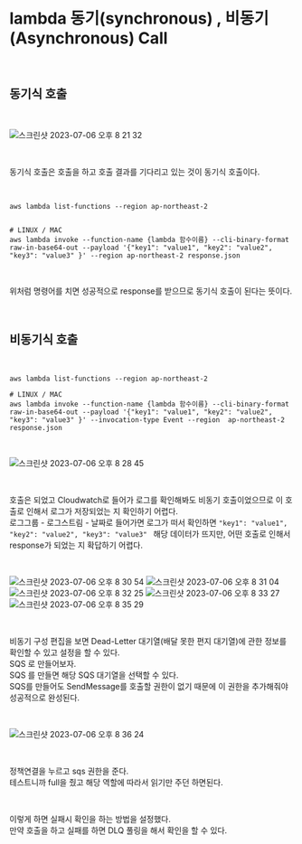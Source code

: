# lambda 동기(synchronous) , 비동기(Asynchronous) Call

<br>

## 동기식 호출

<br>

![스크린샷 2023-07-06 오후 8 21 32](https://github.com/wlgns410/AWS-Study/assets/81137234/6fcd4067-63a2-459a-8f91-f1a5b3533e86)

<br>

동기식 호출은 호출을 하고 호출 결과를 기다리고 있는 것이 동기식 호출이다.  

<br>

```
aws lambda list-functions --region ap-northeast-2


# LINUX / MAC
aws lambda invoke --function-name {lambda 함수이름} --cli-binary-format raw-in-base64-out --payload '{"key1": "value1", "key2": "value2", "key3": "value3" }' --region ap-northeast-2 response.json

```

<br>

위처럼 명령어를 치면 성공적으로 response를 받으므로 동기식 호출이 된다는 뜻이다.  

<br>

## 비동기식 호출

<br>

```
aws lambda list-functions --region ap-northeast-2

# LINUX / MAC
aws lambda invoke --function-name {lambda 함수이름} --cli-binary-format raw-in-base64-out --payload '{"key1": "value1", "key2": "value2", "key3": "value3" }' --invocation-type Event --region  ap-northeast-2 response.json

```

<br>

![스크린샷 2023-07-06 오후 8 28 45](https://github.com/wlgns410/AWS-Study/assets/81137234/026a81b3-8085-43cc-937a-dc5d9661c6cb)

<br>

호출은 되었고 Cloudwatch로 들어가 로그를 확인해봐도 비동기 호출이었으므로 이 호출로 인해서 로그가 저장되었는 지 확인하기 어렵다.  
로그그룹 - 로그스트림 - 날짜로 들어가면 로그가 떠서 확인하면 
`"key1": "value1", "key2": "value2", "key3": "value3" ` 해당 데이터가 뜨지만, 어떤 호출로 인해서 response가 되었는 지 확답하기 어렵다.  


<br>

![스크린샷 2023-07-06 오후 8 30 54](https://github.com/wlgns410/AWS-Study/assets/81137234/0b540fba-b02c-463f-a4e3-8a3795c9242f)
![스크린샷 2023-07-06 오후 8 31 04](https://github.com/wlgns410/AWS-Study/assets/81137234/2a17e6b7-581a-4398-ad58-2af55c0f222b)
![스크린샷 2023-07-06 오후 8 32 25](https://github.com/wlgns410/AWS-Study/assets/81137234/3cbc84cd-1ce2-48fa-bb15-db2214317077)
![스크린샷 2023-07-06 오후 8 33 27](https://github.com/wlgns410/AWS-Study/assets/81137234/d2896a6d-07ce-4486-b3a4-673c5d445a91)
![스크린샷 2023-07-06 오후 8 35 29](https://github.com/wlgns410/AWS-Study/assets/81137234/8e7c66ca-1a0e-4674-8a25-881195eefff9)

<br>

비동기 구성 편집을 보면 Dead-Letter 대기열(배달 못한 편지 대기열)에 관한 정보를 확인할 수 있고 설정을 할 수 있다.  
SQS 로 만들어보자.  
SQS 를 만들면 해당 SQS 대기열을 선택할 수 있다.  
SQS를 만들어도 SendMessage를 호출할 권한이 없기 때문에 이 권한을 추가해줘야 성공적으로 완성된다.  

<br>

![스크린샷 2023-07-06 오후 8 36 24](https://github.com/wlgns410/AWS-Study/assets/81137234/4643ce64-c384-4c16-a662-9a46dcead121)

<br>

정책연결을 누르고 sqs 권한을 준다.  
테스트니까 full을 줬고 해당 역할에 따라서 읽기만 주던 하면된다.  

<br>

이렇게 하면 실패시 확인을 하는 방법을 설정했다.  
만약 호출을 하고 실패를 하면 DLQ 풀링을 해서 확인을 할 수 있다.  

<br>

